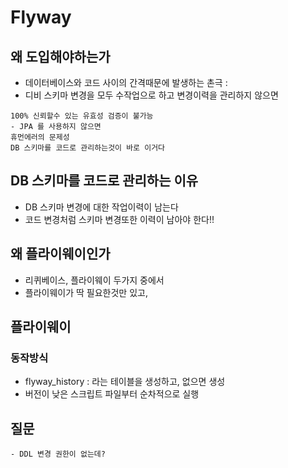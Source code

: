 # Flyway 

## 왜 도입해야하는가
- 데이터베이스와 코드 사이의 간격때문에 발생하는 촌극 : 
- 디비 스키마 변경을 모두 수작업으로 하고 변경이력을 관리하지 않으면
```text
100% 신뢰할수 있는 유효성 검증이 불가능
- JPA 를 사용하지 않으면 
휴먼에러의 문제성
DB 스키마를 코드로 관리하는것이 바로 이거다
```


## DB 스키마를 코드로 관리하는 이유
- DB 스키마 변경에 대한 작업이력이 남는다
- 코드 변경처럼 스키마 변경또한 이력이 남아야 한다!!

## 왜 플라이웨이인가
- 리퀴베이스, 플라이웨이 두가지 중에서
- 플라이웨이가 딱 필요한것만 있고, 

## 플라이웨이

### 동작방식
- flyway_history : 라는 테이블을 생성하고, 없으면 생성
- 버전이 낮은 스크립트 파일부터 순차적으로 실행





## 질문
```text
- DDL 변경 권한이 없는데?
```